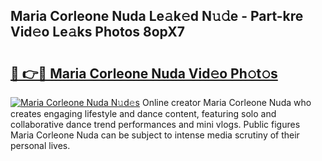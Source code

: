## Maria Corleone Nuda Le𝚊k𝚎d N𝚞𝚍e - Part-kre Vid𝚎o Le𝚊ks Photos 8opX7

# <h2><a href="http://fbdtma.evod.top/?m=Maria+Corleone+Nuda">🔗 👉🔴 Maria Corleone Nuda Vid𝚎o Ph𝚘t𝚘s</a></h2>

[![Maria Corleone Nuda N𝚞d𝚎s](https://i.imgur.com/8V9OHl7.gif)](http://fbdtma.evod.top/?m=Maria+Corleone+Nuda)
Online creator Maria Corleone Nuda who creates engaging lifestyle and dance content, featuring solo and collaborative dance trend performances and mini vlogs. Public figures Maria Corleone Nuda can be subject to intense media scrutiny of their personal lives. 
